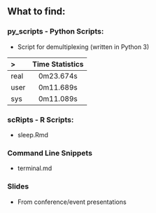 ## What to find:

### py_scripts - Python Scripts:

- Script for demultiplexing (written in Python 3)

|> |Time Statistics|
|:--|:-------:|
|real|0m23.674s|
|user|0m11.689s|
|sys|0m11.089s||

### scRipts -  R Scripts:

- sleep.Rmd

### Command Line Snippets
- terminal.md

### Slides
- From conference/event presentations
